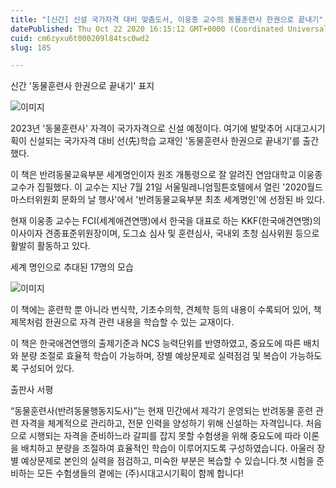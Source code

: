 ```yaml
---
title: "[신간] 신설 국가자격 대비 맞춤도서, 이웅종 교수의 동물훈련사 한권으로 끝내기"
datePublished: Thu Oct 22 2020 16:15:12 GMT+0000 (Coordinated Universal Time)
cuid: cm6zyxu6t000209l84tsc0wd2
slug: 185

---
```



신간 '동물훈련사 한권으로 끝내기' 표지

![이미지](https://cdn.hashnode.com/res/hashnode/image/upload/v1739247302363/30c3ead6-973f-4420-bfb7-fbb76aa593c5.png)

2023년 '동물훈련사' 자격이 국가자격으로 신설 예정이다. 여기에 발맞추어 시대고시기획이 신설되는 국가자격 대비 선(先)학습 교재인 '동물훈련사 한권으로 끝내기'를 출간했다.

이 책은 반려동물교육부분 세계명인이자 원조 개통령으로 잘 알려진 연암대학교 이웅종 교수가 집필했다. 이 교수는 지난 7월 21일 서울밀레니엄힐튼호텔에서 열린 '2020월드마스터위원회 문화의 날 행사'에서 '반려동물교육부분 최초 세계명인'에 선정된 바 있다.

현재 이웅종 교수는 FCI(세계애견연맹)에서 한국을 대표로 하는 KKF(한국애견연맹)의 이사이자 견종표준위원장이며, 도그쇼 심사 및 훈련심사, 국내외 초청 심사위원 등으로 활발히 활동하고 있다.

세계 명인으로 추대된 17명의 모습

![이미지](https://cdn.hashnode.com/res/hashnode/image/upload/v1739247304430/278b2c4e-2794-445d-b8a0-b99cad5a6e09.jpeg)

이 책에는 훈련학 뿐 아니라 번식학, 기초수의학, 견체학 등의 내용이 수록되어 있어, 책 제목처럼 한권으로 자격 관련 내용을 학습할 수 있는 교재이다.

이 책은 한국애견연맹의 출제기준과 NCS 능력단위를 반영하였고, 중요도에 따른 배치와 분량 조절로 효율적 학습이 가능하며, 장별 예상문제로 실력점검 및 복습이 가능하도록 구성되어 있다.

출판사 서평

“동물훈련사(반려동물행동지도사)”는 현재 민간에서 제각기 운영되는 반려동물 훈련 관련 자격을 체계적으로 관리하고, 전문 인력을 양성하기 위해 신설하는 자격입니다. 처음으로 시행되는 자격을 준비하느라 갈피를 잡지 못할 수험생을 위해 중요도에 따라 이론을 배치하고 분량을 조절하여 효율적인 학습이 이루어지도록 구성하였습니다. 아울러 장별 예상문제로 본인의 실력을 점검하고, 미숙한 부분은 복습할 수 있습니다.첫 시험을 준비하는 모든 수험생들의 곁에는 (주)시대고시기획이 함께 합니다!